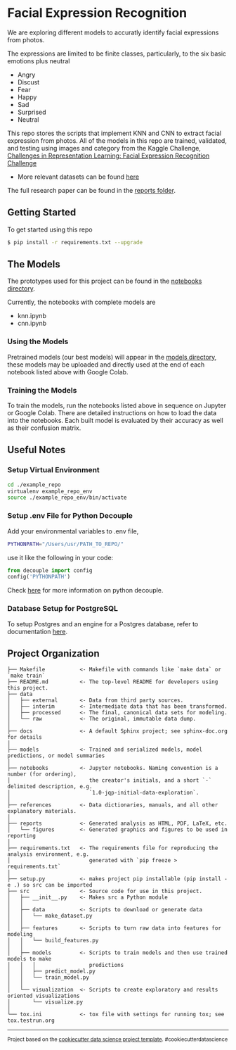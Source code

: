 Facial Expression Recognition
==============================

We are exploring different models to accuratly identify facial expressions from photos. 

The expressions are limited to be finite classes, particularly, to the six basic emotions plus neutral
- Angry
- Discust
- Fear
- Happy
- Sad
- Surprised
- Neutral

This repo stores the scripts that implement KNN and CNN to extract facial expression from photos.
All of the models in this repo are trained, validated, and testing using images and category from the Kaggle Challenge, [Challenges in Representation Learning: Facial Expression Recognition Challenge](https://www.kaggle.com/c/challenges-in-representation-learning-facial-expression-recognition-challenge)
 - More relevant datasets can be found [here](./references/dataSource.md)


The full research paper can be found in the [reports folder](./reports).


Getting Started
------------

To get started using this repo

```sh
$ pip install -r requirements.txt --upgrade
```

The Models
------------

The prototypes used for this project can be found in the [notebooks directory](./notebooks).

Currently, the notebooks with complete models are 
- knn.ipynb
- cnn.ipynb

### Using the Models

Pretrained models (our best models) will appear in the [models directory](./models), these models may be uploaded and directly used at the end of each notebook listed above with Google Colab.

### Training the Models

To train the models, run the notebooks listed above in sequence on Jupyter or Google Colab. There are detailed instructions on how to load the data into the notebooks. Each built model is evaluated by their accuracy as well as their confusion matrix.


Useful Notes
-----------
 
### Setup Virtual Environment
```sh
cd ./example_repo
virtualenv example_repo_env
source ./example_repo_env/bin/activate
```

### Setup .env File for Python Decouple

Add your environmental variables to .env file, 

```sh
PYTHONPATH="/Users/usr/PATH_TO_REPO/"
```

use it like the following in your code:

```py
from decouple import config
config('PYTHONPATH')
```

Check [here](https://simpleisbetterthancomplex.com/2015/11/26/package-of-the-week-python-decouple.html) for more information on python decouple.

 
### Database Setup for PostgreSQL
To setup Postgres and an engine for a Postgres database, refer to documentation [here](https://docs.sqlalchemy.org/en/13/core/engines.html).


Project Organization
------------

    ├── Makefile           <- Makefile with commands like `make data` or `make train`
    ├── README.md          <- The top-level README for developers using this project.
    ├── data
    │   ├── external       <- Data from third party sources.
    │   ├── interim        <- Intermediate data that has been transformed.
    │   ├── processed      <- The final, canonical data sets for modeling.
    │   └── raw            <- The original, immutable data dump.
    │
    ├── docs               <- A default Sphinx project; see sphinx-doc.org for details
    │
    ├── models             <- Trained and serialized models, model predictions, or model summaries
    │
    ├── notebooks          <- Jupyter notebooks. Naming convention is a number (for ordering),
    │                         the creator's initials, and a short `-` delimited description, e.g.
    │                         `1.0-jqp-initial-data-exploration`.
    │
    ├── references         <- Data dictionaries, manuals, and all other explanatory materials.
    │
    ├── reports            <- Generated analysis as HTML, PDF, LaTeX, etc.
    │   └── figures        <- Generated graphics and figures to be used in reporting
    │
    ├── requirements.txt   <- The requirements file for reproducing the analysis environment, e.g.
    │                         generated with `pip freeze > requirements.txt`
    │
    ├── setup.py           <- makes project pip installable (pip install -e .) so src can be imported
    ├── src                <- Source code for use in this project.
    │   ├── __init__.py    <- Makes src a Python module
    │   │
    │   ├── data           <- Scripts to download or generate data
    │   │   └── make_dataset.py
    │   │
    │   ├── features       <- Scripts to turn raw data into features for modeling
    │   │   └── build_features.py
    │   │
    │   ├── models         <- Scripts to train models and then use trained models to make
    │   │   │                 predictions
    │   │   ├── predict_model.py
    │   │   └── train_model.py
    │   │
    │   └── visualization  <- Scripts to create exploratory and results oriented visualizations
    │       └── visualize.py
    │
    └── tox.ini            <- tox file with settings for running tox; see tox.testrun.org


--------

<p><small>Project based on the <a target="_blank" href="https://drivendata.github.io/cookiecutter-data-science/">cookiecutter data science project template</a>. #cookiecutterdatascience</small></p>

